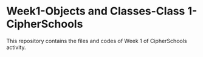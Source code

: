 # Week1-Objects and Classes-Class 1-CipherSchools

This repository contains the files and codes of Week 1 of CipherSchools activity.
